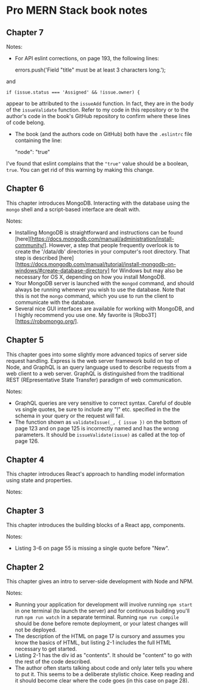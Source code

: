 # Pro MERN Stack book notes

## Chapter 7


Notes:

* For API eslint corrections, on page 193, the following lines:

    errors.push('Field "title" must be at least 3 characters long.');

and

    if (issue.status === 'Assigned' && !issue.owner) {

appear to be attributed to the `issueAdd` function. In fact, they are in the body of the `issueValidate` function. Refer to my code in this repository or to the author's code in the book's GitHub repository to confirm where these lines of code belong.
* The book (and the authors code on GitHub) both have the `.eslintrc` file containing the line:

    "node": "true"

I've found that eslint complains that the `"true"` value should be a boolean, `true`. You can get rid of this warning by making this change.

## Chapter 6

This chapter introduces MongoDB. Interacting with the database using the  `mongo` shell and a script-based interface are dealt with.

Notes:

* Installing MongoDB is straightforward and instructions can be found [here][https://docs.mongodb.com/manual/administration/install-community/]. However, a step that people frequently overlook is to create the '/data/db' directories in your computer's root directory. That step is described [here][https://docs.mongodb.com/manual/tutorial/install-mongodb-on-windows/#create-database-directory] for Windows but may also be necessary for OS X, depending on how you install MongoDB.
* Your MongoDB server is launched with the `mongod` command, and should always be running whenever you wish to use the database. Note that this is not the `mongo` command, which you use to run the client to communicate with the database.
* Several nice GUI interfaces are available for working with MongoDB, and I highly recommend you use one. My favorite is [Robo3T][https://robomongo.org/].


## Chapter 5

This chapter goes into some slightly more advanced topics of server side request handling. Express is the web server framework build on top of Node, and GraphQL is an query language used to describe requests from a web client to a web server. GraphQL is distinguished from the traditional REST (REpresentative State Transfer) paradigm of web communication.

Notes:

* GraphQL queries are very sensitive to correct syntax. Careful of double vs single quotes, be sure to include any "!" etc. specified in the the schema in your query or the request will fail.
* The function shown as `validateIssue(_, { issue })` on the bottom of page 123 and on page 125 is incorrectly named and has the wrong parameters. It should be `issueValidate(issue)` as called at the top of page 126.

## Chapter 4

This chapter introduces React's approach to handling model information using state and properties.

Notes:


## Chapter 3

This chapter introduces the building blocks of a React app, components.

Notes:

* Listing 3-6 on page 55 is missing a single quote before "New".

## Chapter 2

This chapter gives an intro to server-side development with Node and NPM.

Notes:

* Running your application for development will involve running `npm start` in one terminal (to launch the server) and for continuous building you'll run `npm run watch` in a separate terminal. Running `npm run compile` should be done before remote deployment, or your latest changes will not be deployed.
* The description of the HTML on page 17 is cursory and assumes you know the basics of HTML, but listing 2-1 includes the full HTML necessary to get started.
* Listing 2-1 has the div id as "contents". It should be "content" to go with the rest of the code described.
* The author often starts talking about code and only later tells you where to put it. This seems to be a deliberate stylistic choice. Keep reading and it should become clear where the code goes (in this case on page 28).
